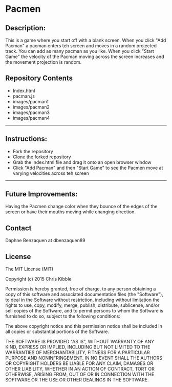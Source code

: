 # Pacmen
## Description: 
This is a game where you start off with a blank screen. When you click "Add Pacman" a pacman enters teh screen and moves in a random projected track. You can add as many pacman as you like. When you click "Start Game" the velocity of the Pacman moving across the screen increases and the movement projection is random.

## Repository Contents
* Index.html
* pacman.js
* images/pacman1
* images/pacman2
* images/pacman3
* images/pacman4
---
## Instructions:
* Fork the repository
* Clone the forked repository
* Grab the index.html file and drag it onto an open browser window
* Click "Add Pacman" and then "Start Game" to see the Pacmen move at varying velocities across teh screen
---
## Future Improvements:
Having the Pacmen change color when they bounce of the edges of the screen or have their mouths moving while changing direction.

## Contact
Daphne Benzaquen at dbenzaquen89

## License
The MIT License (MIT)

Copyright (c) 2015 Chris Kibble

Permission is hereby granted, free of charge, to any person obtaining a copy of this software and associated documentation files (the "Software"), to deal in the Software without restriction, including without limitation the rights to use, copy, modify, merge, publish, distribute, sublicense, and/or sell copies of the Software, and to permit persons to whom the Software is furnished to do so, subject to the following conditions:

The above copyright notice and this permission notice shall be included in all copies or substantial portions of the Software.

THE SOFTWARE IS PROVIDED "AS IS", WITHOUT WARRANTY OF ANY KIND, EXPRESS OR IMPLIED, INCLUDING BUT NOT LIMITED TO THE WARRANTIES OF MERCHANTABILITY, FITNESS FOR A PARTICULAR PURPOSE AND NONINFRINGEMENT. IN NO EVENT SHALL THE AUTHORS OR COPYRIGHT HOLDERS BE LIABLE FOR ANY CLAIM, DAMAGES OR OTHER LIABILITY, WHETHER IN AN ACTION OF CONTRACT, TORT OR OTHERWISE, ARISING FROM, OUT OF OR IN CONNECTION WITH THE SOFTWARE OR THE USE OR OTHER DEALINGS IN THE SOFTWARE.
